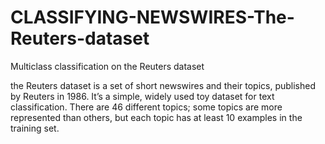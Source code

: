 # CLASSIFYING-NEWSWIRES-The-Reuters-dataset
Multiclass classification on the Reuters dataset

the Reuters dataset is a set of short newswires and their topics, published by Reuters in 1986. It’s a simple, widely used toy dataset for text classification. There are 46 different topics; some topics are more represented than others, but each topic has at least 10 examples in the training set.
